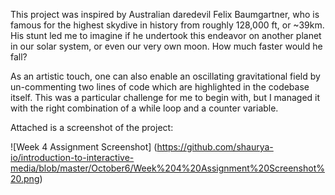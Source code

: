 This project was inspired by Australian daredevil Felix Baumgartner, who is famous for the highest skydive in history from roughly 128,000 ft, or ~39km. His stunt led me to imagine if he undertook this endeavor on another planet in our solar system, or even our very own moon. How much faster would he fall?

As an artistic touch, one can also enable an oscillating gravitational field by un-commenting two lines of code which are highlighted in the codebase itself. This was a particular challenge for me to begin with, but I managed it with the right combination of a while loop and a counter variable.

Attached is a screenshot of the project: 

![Week 4 Assignment Screenshot] (https://github.com/shaurya-io/introduction-to-interactive-media/blob/master/October6/Week%204%20Assignment%20Screenshot%20.png)

